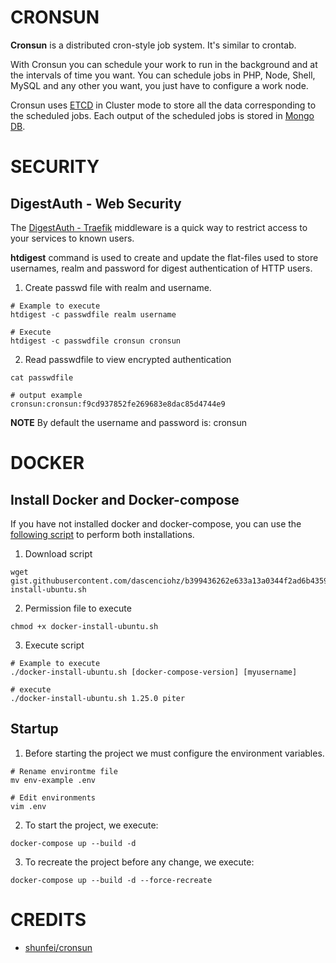 # CRONSUN

**Cronsun** is a distributed cron-style job system. It's similar to crontab.

With Cronsun you can schedule your work to run in the background and at the intervals of time you want. You can schedule jobs in PHP, Node, Shell, MySQL and any other you want, you just have to configure a work node.

Cronsun uses [ETCD](https://github.com/etcd-io/etcd) in Cluster mode to store all the data corresponding to the scheduled jobs. Each output of the scheduled jobs is stored in [Mongo DB](https://www.mongodb.com/es).

# SECURITY

## DigestAuth - Web Security
The [DigestAuth - Traefik](https://docs.traefik.io/middlewares/digestauth) middleware is a quick way to restrict access to your services to known users.

**htdigest** command is used to create and update the flat-files used to store usernames, realm and password for digest authentication of HTTP users.

1. Create passwd file with realm and username.

```
# Example to execute
htdigest -c passwdfile realm username

# Execute
htdigest -c passwdfile cronsun cronsun
```

2. Read passwdfile to view encrypted authentication

```
cat passwdfile

# output example
cronsun:cronsun:f9cd937852fe269683e8dac85d4744e9
```

**NOTE** By default the username and password is: cronsun

# DOCKER

## Install Docker and Docker-compose
If you have not installed docker and docker-compose, you can use the [following script](https://gist.githubusercontent.com/dascenciohz/b399436262e633a13a0344f2ad6b4359/raw/10910937fc8d11e1d8e20127d35d9ce15767eb5a/docker-install-ubuntu.sh) to perform both installations.

1. Download script

```
wget gist.githubusercontent.com/dascenciohz/b399436262e633a13a0344f2ad6b4359/raw/10910937fc8d11e1d8e20127d35d9ce15767eb5a/docker-install-ubuntu.sh
```

2. Permission file to execute

```
chmod +x docker-install-ubuntu.sh
```

3. Execute script

```
# Example to execute
./docker-install-ubuntu.sh [docker-compose-version] [myusername]

# execute
./docker-install-ubuntu.sh 1.25.0 piter
```

## Startup

1. Before starting the project we must configure the environment variables.

```
# Rename environtme file
mv env-example .env

# Edit environments
vim .env
```

2. To start the project, we execute:

```
docker-compose up --build -d
```

3. To recreate the project before any change, we execute:

```
docker-compose up --build -d --force-recreate
```

# CREDITS

- [shunfei/cronsun](https://github.com/shunfei/cronsun)